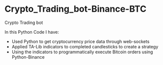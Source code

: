 # Crypto_Trading_bot-Binance-BTC
Crypto Trading bot

In this Python Code I have:
- Used Python to get cryptocurrency price data through web-sockets
- Applied TA-Lib indicators to completed candlesticks to create a strategy
- Using the indicators to programmatically execute Bitcoin orders using Python-Binance 

